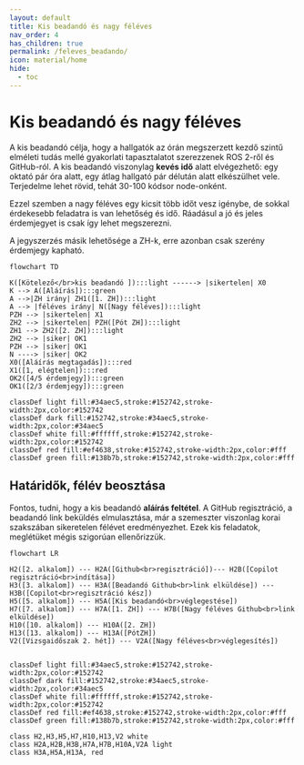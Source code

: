```yaml
---
layout: default
title: Kis beadandó és nagy féléves
nav_order: 4
has_children: true
permalink: /feleves_beadando/
icon: material/home
hide:
  - toc
---
```


# Kis beadandó és nagy féléves

A kis beadandó célja, hogy a hallgatók az órán megszerzett kezdő szintű elméleti tudás mellé gyakorlati tapasztalatot szerezzenek ROS 2-ről és GitHub-ról. A kis beadandó viszonylag **kevés idő** alatt elvégezhető: egy oktató pár óra alatt, egy átlag hallgató pár délután alatt elkészülhet vele. Terjedelme lehet rövid, tehát 30-100 kódsor node-onként.

Ezzel szemben a nagy féléves egy kicsit több időt vesz igénybe, de sokkal érdekesebb feladatra is van lehetőség és idő. Ráadásul a jó és jeles érdemjegyet is csak így lehet megszerezni.

A jegyszerzés másik lehetősége a ZH-k, erre azonban csak szerény érdemjegy kapható.

```mermaid
flowchart TD

K([Kötelező</br>kis beadandó ]):::light ------> |sikertelen| X0
K --> A([Aláírás]):::green 
A -->|ZH irány| ZH1([1. ZH]):::light
A --> |féléves irány| N([Nagy féléves]):::light
PZH --> |sikertelen| X1
ZH2 --> |sikertelen| PZH([Pót ZH]):::light
ZH1 --> ZH2([2. ZH]):::light
ZH2 --> |siker| OK1
PZH --> |siker| OK1
N ----> |siker| OK2
X0([Aláírás megtagadás]):::red
X1([1, elégtelen]):::red
OK2([4/5 érdemjegy]):::green
OK1([2/3 érdemjegy]):::green

classDef light fill:#34aec5,stroke:#152742,stroke-width:2px,color:#152742  
classDef dark fill:#152742,stroke:#34aec5,stroke-width:2px,color:#34aec5
classDef white fill:#ffffff,stroke:#152742,stroke-width:2px,color:#152742
classDef red fill:#ef4638,stroke:#152742,stroke-width:2px,color:#fff
classDef green fill:#138b7b,stroke:#152742,stroke-width:2px,color:#fff

```

## Határidők, félév beosztása

Fontos, tudni, hogy a kis beadandó **aláírás feltétel**. A GitHub regisztráció, a beadandó link beküldés elmulasztása, már a szemeszter viszonlag korai szakszában sikeretelen félévet eredményezhet. Ezek kis feladatok, meglétüket mégis szigorúan ellenőrizzük.

```mermaid
flowchart LR

H2([2. alkalom]) --- H2A([Github<br>regisztráció])--- H2B([Copilot regisztráció<br>indítása])
H3([3. alkalom]) --- H3A([Beadandó Github<br>link elküldése]) --- H3B([Copilot<br>regisztráció kész])
H5([5. alkalom]) --- H5A([Kis beadandó<br>véglegestése])
H7([7. alkalom]) --- H7A([1. ZH]) --- H7B([Nagy féléves Github<br>link elküldése])
H10([10. alkalom]) --- H10A([2. ZH])
H13([13. alkalom]) --- H13A([PótZH])
V2([Vizsgaidőszak 2. hét]) --- V2A([Nagy féléves<br>véglegesítés])


classDef light fill:#34aec5,stroke:#152742,stroke-width:2px,color:#152742  
classDef dark fill:#152742,stroke:#34aec5,stroke-width:2px,color:#34aec5
classDef white fill:#ffffff,stroke:#152742,stroke-width:2px,color:#152742
classDef red fill:#ef4638,stroke:#152742,stroke-width:2px,color:#fff
classDef green fill:#138b7b,stroke:#152742,stroke-width:2px,color:#fff

class H2,H3,H5,H7,H10,H13,V2 white
class H2A,H2B,H3B,H7A,H7B,H10A,V2A light
class H3A,H5A,H13A, red
```
